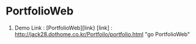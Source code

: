 # PortfolioWeb
1. Demo Link : [PortfolioWeb][link}
[link] : http://jack28.dothome.co.kr/Portfoilo/portfolio.html "go PortfolioWeb"
